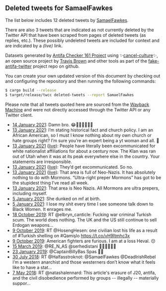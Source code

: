 ## Deleted tweets for SamaelFawkes

The list below includes 12 deleted tweets by
[SamaelFawkes](https://twitter.com/SamaelFawkes).

There are also 3 tweets that are indicated as not currently
deleted by the Twitter API that have been scraped from pages of deleted tweets (as replies, etc.).
These possibly undeleted tweets are included for context and are indicated by a _(live)_ link.


Datasets generated by [Antifa Checker 161 Project](https://twitter.com/antifacheck161) using ✨[cancel-culture](https://github.com/travisbrown/cancel-culture)✨, an open source project by 
[Travis Brown](https://twitter.com/travisbrown) and other tools as part of the 
[fake-antifa-twitter](https://github.com/antifacheck161/fake-antifa-twitter) project repo on github.

You can create your own updated version of this document by checking out and configuring the
repository and then running the following commands:

```bash
$ cargo build --release
$ target/release/twcc deleted-tweets --report SamaelFawkes
```

Please note that all tweets quoted here are sourced from the
[Wayback Machine](https://web.archive.org) and were not directly accessed through the Twitter API or
any Twitter client.

* [14 January 2021](https://web.archive.org/web/20210114062906/https://twitter.com/SamaelFawkes/status/1349604334753910784): Damn bro. 😂👏🏾👏🏾👏🏾 <!--1349604334753910784-->
* [13 January 2021](https://web.archive.org/web/20210113054711/https://twitter.com/SamaelFawkes/status/1349231456472633346): I’m stating historical fact and church policy. I am an African American, so I must I know nothing about my own church or hate groups right? I’m sure you’re an expert being a yt woman and all. 🧐 <!--1349231456472633346-->
* [13 January 2021](https://web.archive.org/web/20210113054711/https://twitter.com/SamaelFawkes/status/1349231456472633346) ([live](https://twitter.com/SamaelFawkes/status/1349212411371274240)): People have literally been excommunicated for white nationalist affiliations for about a century now. The Klan was ran out of Utah when it was at its peak everywhere else in the country. Your statements are irresponsible. <!--1349212411371274240-->
* [13 January 2021](https://web.archive.org/web/20210113054711/https://twitter.com/SamaelFawkes/status/1349231456472633346) ([live](https://twitter.com/SamaelFawkes/status/1349210546810220546)): They’d get excommunicated. So no. <!--1349210546810220546-->
* [13 January 2021](https://web.archive.org/web/20210113054711/https://twitter.com/SamaelFawkes/status/1349231456472633346) ([live](https://twitter.com/SamaelFawkes/status/1349198764855103490)): That area is full of Neo-Nazis. It has absolutely nothing to do with Mormons. “Ultra-right preper Mormons” has got to be the stupidest thing I’ve read all week. <!--1349198764855103490-->
* [13 January 2021](https://web.archive.org/web/20210113033255/https://twitter.com/SamaelFawkes/status/1349197584380776448): That area is Neo Nazis. All Mormons are ultra prepers, including myself. <!--1349197584380776448-->
* [ 5 January 2021](https://web.archive.org/web/20210105111328/https://twitter.com/SamaelFawkes/status/1346414432834895873): She dunked on mf at birth. <!--1346414432834895873-->
* [ 5 January 2021](https://web.archive.org/web/20210105103259/https://twitter.com/SamaelFawkes/status/1346404209013391361): I lose my shit every time I see someone talk down to Black Women. It enrages me. <!--1346404209013391361-->
* [18 October 2019](https://web.archive.org/web/20191018220359/https://twitter.com/SamaelFawkes/status/1185315616208515072): RT @elbryn_canticle: Fucking war criminal Turkish scum.  The world does nothing.  The UK and the US still continue to sell Erdogan weapons… <!--1185315616208515072-->
* [ 9 October 2019](https://web.archive.org/web/20191009203358/https://twitter.com/SamaelFawkes/status/1182031471994757120): RT @HosengHesen: one civilian lost his life as a result of #Turkish shelling on #Qamişlo https://t.co/vH9Itmhc3x <!--1182031471994757120-->
* [ 9 October 2019](https://web.archive.org/web/20191009031902/https://twitter.com/SamaelFawkes/status/1181770367657861121): American fighters are furious. I am at a loss Heval. 😔 <!--1181770367657861121-->
* [15 March 2019](https://web.archive.org/web/20190315115353/https://twitter.com/SamaelFawkes/status/1106523912706371586): @RE_N_AS @serhedistani ✌🏽✌🏽✌🏽 <!--1106523912706371586-->
* [23 January 2019](https://web.archive.org/web/20190123093106/https://twitter.com/SamaelFawkes/status/1088006198924849152): @CaptainBillyBas Spas ✌🏽 <!--1088006198924849152-->
* [30 July 2018](https://web.archive.org/web/20180730020615/https://twitter.com/SamaelFawkes/status/1023751596579016704): RT @Halfasstroknot: @SamaelFawkes @DeadIrishRebel I’m a western anarchist and those westerners don’t know what it feels like to have a stat… <!--1023751596579016704-->
* [ 7 May 2018](https://web.archive.org/web/20180507231511/https://twitter.com/SamaelFawkes/status/993630353364418560): RT @natashalennard: This article's erasure of J20, antifa, and the civil disobedience performed by groups -- illegally -- materially suppor… <!--993630353364418560-->
